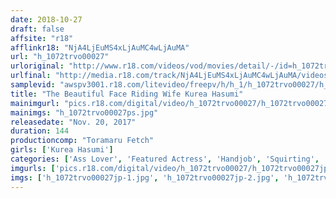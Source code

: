 ```yaml
---
date: 2018-10-27
draft: false
affsite: "r18"
afflinkr18: "NjA4LjEuMS4xLjAuMC4wLjAuMA"
url: "h_1072trvo00027"
urloriginal: "http://www.r18.com/videos/vod/movies/detail/-/id=h_1072trvo00027"
urlfinal: "http://media.r18.com/track/NjA4LjEuMS4xLjAuMC4wLjAuMA/videos/vod/movies/detail/-/id=h_1072trvo00027"
samplevid: "awspv3001.r18.com/litevideo/freepv/h/h_1/h_1072trvo00027/h_1072trvo00027_dmb_w.mp4"
title: "The Beautiful Face Riding Wife Kurea Hasumi"
mainimgurl: "pics.r18.com/digital/video/h_1072trvo00027/h_1072trvo00027ps.jpg"
mainimgs: "h_1072trvo00027ps.jpg"
releasedate: "Nov. 20, 2017"
duration: 144
productioncomp: "Toramaru Fetch"
girls: ['Kurea Hasumi']
categories: ['Ass Lover', 'Featured Actress', 'Handjob', 'Squirting', 'Face Sitting', 'Gonzo', 'Hi-Def']
imgurls: ['pics.r18.com/digital/video/h_1072trvo00027/h_1072trvo00027jp-1.jpg', 'pics.r18.com/digital/video/h_1072trvo00027/h_1072trvo00027jp-2.jpg', 'pics.r18.com/digital/video/h_1072trvo00027/h_1072trvo00027jp-3.jpg', 'pics.r18.com/digital/video/h_1072trvo00027/h_1072trvo00027jp-4.jpg', 'pics.r18.com/digital/video/h_1072trvo00027/h_1072trvo00027jp-5.jpg', 'pics.r18.com/digital/video/h_1072trvo00027/h_1072trvo00027jp-6.jpg', 'pics.r18.com/digital/video/h_1072trvo00027/h_1072trvo00027jp-7.jpg', 'pics.r18.com/digital/video/h_1072trvo00027/h_1072trvo00027jp-8.jpg', 'pics.r18.com/digital/video/h_1072trvo00027/h_1072trvo00027jp-9.jpg', 'pics.r18.com/digital/video/h_1072trvo00027/h_1072trvo00027jp-10.jpg', 'pics.r18.com/digital/video/h_1072trvo00027/h_1072trvo00027jp-11.jpg', 'pics.r18.com/digital/video/h_1072trvo00027/h_1072trvo00027jp-12.jpg', 'pics.r18.com/digital/video/h_1072trvo00027/h_1072trvo00027jp-13.jpg', 'pics.r18.com/digital/video/h_1072trvo00027/h_1072trvo00027jp-14.jpg', 'pics.r18.com/digital/video/h_1072trvo00027/h_1072trvo00027jp-15.jpg', 'pics.r18.com/digital/video/h_1072trvo00027/h_1072trvo00027jp-16.jpg', 'pics.r18.com/digital/video/h_1072trvo00027/h_1072trvo00027jp-17.jpg', 'pics.r18.com/digital/video/h_1072trvo00027/h_1072trvo00027jp-18.jpg', 'pics.r18.com/digital/video/h_1072trvo00027/h_1072trvo00027jp-19.jpg', 'pics.r18.com/digital/video/h_1072trvo00027/h_1072trvo00027jp-20.jpg']
imgs: ['h_1072trvo00027jp-1.jpg', 'h_1072trvo00027jp-2.jpg', 'h_1072trvo00027jp-3.jpg', 'h_1072trvo00027jp-4.jpg', 'h_1072trvo00027jp-5.jpg', 'h_1072trvo00027jp-6.jpg', 'h_1072trvo00027jp-7.jpg', 'h_1072trvo00027jp-8.jpg', 'h_1072trvo00027jp-9.jpg', 'h_1072trvo00027jp-10.jpg', 'h_1072trvo00027jp-11.jpg', 'h_1072trvo00027jp-12.jpg', 'h_1072trvo00027jp-13.jpg', 'h_1072trvo00027jp-14.jpg', 'h_1072trvo00027jp-15.jpg', 'h_1072trvo00027jp-16.jpg', 'h_1072trvo00027jp-17.jpg', 'h_1072trvo00027jp-18.jpg', 'h_1072trvo00027jp-19.jpg', 'h_1072trvo00027jp-20.jpg']
---
```

